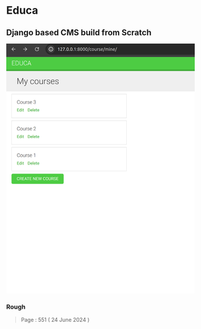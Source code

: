 # Educa 

## Django based CMS build from Scratch

![alt text](image.png)







### Rough
> Page : 551 ( 24 June 2024 )